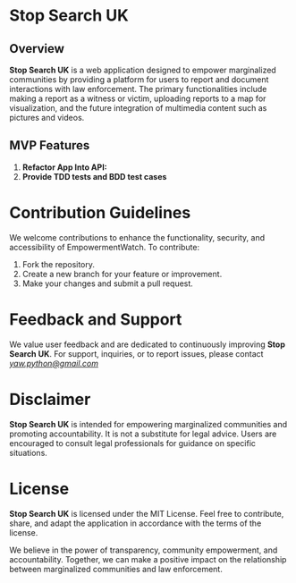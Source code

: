 # Stop Search UK

## Overview
**Stop Search UK** is a web application designed to empower marginalized communities by providing a platform for users to report and document interactions with law enforcement. The primary functionalities include making a report as a witness or victim, uploading reports to a map for visualization, and the future integration of multimedia content such as pictures and videos.

## MVP Features

1. **Refactor App Into API:**
2. **Provide TDD tests and BDD test cases**


# Contribution Guidelines
We welcome contributions to enhance the functionality, security, and accessibility of EmpowermentWatch. To contribute:
1. Fork the repository.
2. Create a new branch for your feature or improvement.
3. Make your changes and submit a pull request.

# Feedback and Support
We value user feedback and are dedicated to continuously improving **Stop Search UK**. For support, inquiries, or to report issues, please contact *yaw.python@gmail.com*

# Disclaimer
**Stop Search UK**  is intended for empowering marginalized communities and promoting accountability. It is not a substitute for legal advice. Users are encouraged to consult legal professionals for guidance on specific situations.

# License
**Stop Search UK** is licensed under the MIT License. Feel free to contribute, share, and adapt the application in accordance with the terms of the license.

We believe in the power of transparency, community empowerment, and accountability. Together, we can make a positive impact on the relationship between marginalized communities and law enforcement.
